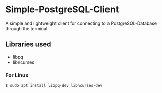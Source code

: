 # Simple-PostgreSQL-Client
A simple and lightweight client for connecting to a PostgreSQL-Database through the terminal

## Libraries used
- libpq
- libncurses

### For Linux
```
$ sudo apt install libpq-dev libncurses-dev
```
